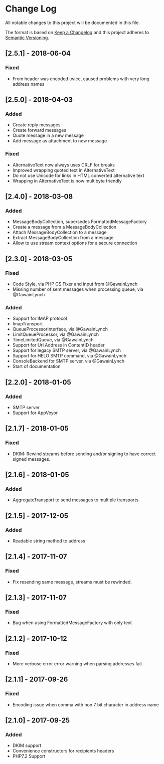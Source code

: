 # Change Log


All notable changes to this project will be documented in this file.

The format is based on [Keep a Changelog](http://keepachangelog.com/en/1.0.0/)
and this project adheres to [Semantic Versioning](http://semver.org/spec/v2.0.0.html).



## [2.5.1] - 2018-06-04

### Fixed

- From header was encoded twice, caused problems with very long address names


## [2.5.0] - 2018-04-03

### Added

- Create reply messages
- Create forward messages
- Quote message in a new message
- Add message as attachment to new message

### Fixed

- AlternativeText now always uses CRLF for breaks
- Improved wrapping quoted text in AlternativeText
- Do not use Unicode for links in HTML converted alternative text
- Wrapping in AlternativeText is now multibyte friendly


## [2.4.0] - 2018-03-08

### Added

- MessageBodyCollection, supersedes FormattedMessageFactory
- Create a message from a MessageBodyCollection
- Attach MessageBodyCollection to a message
- Extract MessageBodyCollection from a message
- Allow to use stream context options for a secure connection


## [2.3.0] - 2018-03-05

### Fixed

- Code Style, via PHP CS Fixer and input from @GawainLynch
- Missing number of sent messages when processing queue, via @GawainLynch

### Added

- Support for IMAP protocol
- ImapTransport
- QueueProcessorInterface, via @GawainLynch
- LimitQueueProcessor, via @GawainLynch
- TimeLimitedQueue, via @GawainLynch
- Support for Url Address in ContentID header
- Support for legacy SMTP server, via @GawainLynch
- Support for HELO SMTP command, via @GawainLynch
- ConsoleBackend for SMTP server, via @GawainLynch
- Start of documentation


## [2.2.0] - 2018-01-05

### Added

- SMTP server
- Support for AppVeyor


## [2.1.7] - 2018-01-05

### Fixed

- DKIM: Rewind streams before sending and/or signing to have correct signed messages.


## [2.1.6] - 2018-01-05

### Added

- AggregateTransport to send messages to multiple transports.


## [2.1.5] - 2017-12-05

### Added

- Readable string method to address


## [2.1.4] - 2017-11-07

### Fixed

- Fix resending same message, streams must be rewinded.


## [2.1.3] - 2017-11-07

### Fixed

- Bug when using FormattedMessageFactory with only text


## [2.1.2] - 2017-10-12

### Fixed

- More verbose error error warning when parsing addresses fail.


## [2.1.1] - 2017-09-26

### Fixed

- Encoding issue when comma with  non 7 bit character in address name


## [2.1.0] - 2017-09-25

### Added

- DKIM support
- Convenience constructors for recipients headers
- PHP7.2 Support
